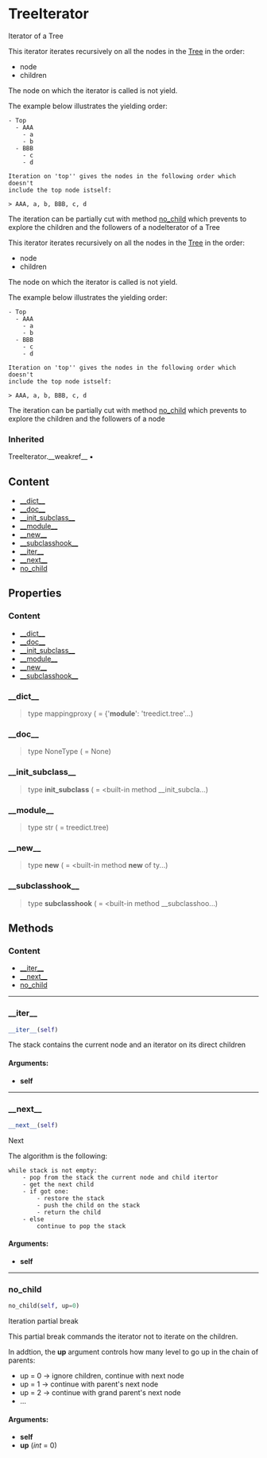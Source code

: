 # TreeIterator

Iterator of a Tree

This iterator iterates recursively on all the nodes in the [Tree](treed-tree-treeiterator.md#tree) in the order:
- node
- children

The node on which the iterator is called is not yield.

The example below illustrates the yielding order:
    
```
- Top
  - AAA
    - a
    - b
  - BBB
    - c
    - d
    
Iteration on 'top'' gives the nodes in the following order which doesn't
include the top node istself:
    
> AAA, a, b, BBB, c, d
```

The iteration can be partially cut with method [no_child](#no_child) which prevents
to explore the children and the followers of a nodeIterator of a Tree

This iterator iterates recursively on all the nodes in the [Tree](treed-tree-treeiterator.md#tree) in the order:
- node
- children

The node on which the iterator is called is not yield.

The example below illustrates the yielding order:
    
```
- Top
  - AAA
    - a
    - b
  - BBB
    - c
    - d
    
Iteration on 'top'' gives the nodes in the following order which doesn't
include the top node istself:
    
> AAA, a, b, BBB, c, d
```

The iteration can be partially cut with method [no_child](#no_child) which prevents
to explore the children and the followers of a node

### Inherited

TreeIterator.\_\_weakref__ :black_small_square: 

## Content

- [\_\_dict__](treed-tree-treeiterator.md#__dict__)
- [\_\_doc__](treed-tree-treeiterator.md#__doc__)
- [\_\_init_subclass__](treed-tree-treeiterator.md#__init_subclass__)
- [\_\_module__](treed-tree-treeiterator.md#__module__)
- [\_\_new__](treed-tree-treeiterator.md#__new__)
- [\_\_subclasshook__](treed-tree-treeiterator.md#__subclasshook__)
- [\_\_iter__](treed-tree-treeiterator.md#__iter__)
- [\_\_next__](treed-tree-treeiterator.md#__next__)
- [no_child](treed-tree-treeiterator.md#no_child)


## Properties

### Content

- [\_\_dict__](treed-tree-treeiterator.md#__dict__)
- [\_\_doc__](treed-tree-treeiterator.md#__doc__)
- [\_\_init_subclass__](treed-tree-treeiterator.md#__init_subclass__)
- [\_\_module__](treed-tree-treeiterator.md#__module__)
- [\_\_new__](treed-tree-treeiterator.md#__new__)
- [\_\_subclasshook__](treed-tree-treeiterator.md#__subclasshook__)


### \_\_dict__


> type mappingproxy ( = {'__module__': 'treedict.tree'...)



### \_\_doc__


> type NoneType ( = None)



### \_\_init_subclass__


> type __init_subclass__ ( = <built-in method __init_subcla...)



### \_\_module__


> type str ( = treedict.tree)



### \_\_new__


> type __new__ ( = <built-in method __new__ of ty...)



### \_\_subclasshook__


> type __subclasshook__ ( = <built-in method __subclasshoo...)



## Methods

### Content

- [\_\_iter__](treed-tree-treeiterator.md#__iter__)
- [\_\_next__](treed-tree-treeiterator.md#__next__)
- [no_child](treed-tree-treeiterator.md#no_child)


----------
### \_\_iter__



``` python
__iter__(self)
```

The stack contains the current node and an iterator on its direct children

#### Arguments:
- **self**



----------
### \_\_next__



``` python
__next__(self)
```

Next

The algorithm is the following:

```
while stack is not empty:
    - pop from the stack the current node and child itertor
    - get the next child
    - if got one:
        - restore the stack
        - push the child on the stack
        - return the child
    - else
        continue to pop the stack
```

#### Arguments:
- **self**



----------
### no_child



``` python
no_child(self, up=0)
```

Iteration partial break

This partial break commands the iterator not to iterate on the children.

In addtion, the **up** argument controls how many level to go up in the chain
of parents:
- up = 0 -> ignore children, continue with next node
- up = 1 -> continue with parent's next node
- up = 2 -> continue with grand parent's next node
- ...

#### Arguments:
- **self**
- **up** (_int_ = 0)

